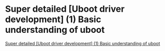 # Super detailed [Uboot driver development] (1) Basic understanding of uboot
[Super detailed [Uboot driver development] (1) Basic understanding of uboot](https://aiwithcloud.com/2022/09/15/super_detailed_uboot_driver_development_1_basic_understanding_of_uboot/)